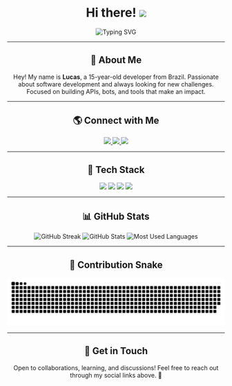 <h1 align="center">
  Hi there!  
  <img src="https://images-ext-2.discordapp.net/external/zXfi4pbNQnDyPEIwL0SI1SDa1en5JprLMu8g7snfcpk/https/cdn.discordapp.com/emojis/1070539611870347284.png" width="35px">
</h1>

<p align="center">
  <img src="https://readme-typing-svg.herokuapp.com?font=Fira+Code&weight=600&size=24&pause=1000&color=58A6FF&center=true&vCenter=true&width=550&lines=Welcome+to+my+GitHub!;Software+Developer+%7C+Tech+Enthusiast;Building+awesome+stuff+with+code" alt="Typing SVG" />
</p>

---

<h2 align="center">👤 About Me</h2>

<p align="center">
  Hey! My name is <strong>Lucas</strong>, a 15-year-old developer from Brazil.  
  Passionate about software development and always looking for new challenges.  
  Focused on building APIs, bots, and tools that make an impact.
</p>

---

<h2 align="center">🌎 Connect with Me</h2>

<p align="center">
  <a href="https://discord.com/users/1036018691562803260">
    <img src="https://img.shields.io/badge/-Discord-5865F2?style=for-the-badge&logo=discord&logoColor=white">
  </a>
  <a href="https://www.instagram.com/emptydev/">
    <img src="https://img.shields.io/badge/-Instagram-E4405F?style=for-the-badge&logo=instagram&logoColor=white">
  </a>
  <a href="https://github.com/emptydev1">
    <img src="https://img.shields.io/badge/-GitHub-181717?style=for-the-badge&logo=github&logoColor=white">
  </a>
</p>

---

<h2 align="center">🚀 Tech Stack</h2>

<p align="center">
  <img src="https://img.shields.io/badge/-Node.js-339933?style=for-the-badge&logo=node.js&logoColor=white">
  <img src="https://img.shields.io/badge/-Python-3776AB?style=for-the-badge&logo=python&logoColor=white">
  <img src="https://img.shields.io/badge/-Java-007396?style=for-the-badge&logo=java&logoColor=white">
  <img src="https://img.shields.io/badge/-C++-00599C?style=for-the-badge&logo=c%2B%2B&logoColor=white">
</p>

---

<h2 align="center">📊 GitHub Stats</h2>

<p align="center">
  <img src="https://github-readme-streak-stats.herokuapp.com/?user=emptydev1&theme=github-dark&hide_border=true" alt="GitHub Streak" />
  <img src="https://github-readme-stats.vercel.app/api?username=emptydev1&show_icons=true&count_private=true&include_all_commits=true&theme=github_dark&hide_border=true" alt="GitHub Stats" />
  <img src="https://github-readme-stats.vercel.app/api/top-langs/?username=emptydev1&layout=compact&show_icons=true&theme=github_dark&hide_border=true" alt="Most Used Languages" />
</p>

---

<h2 align="center">🐍 Contribution Snake</h2>

<p align="center">
  <img src="https://github.com/bimashazaman/Github-snake-SVG/blob/master/snake.svg" />
</p>

---

<h2 align="center">📩 Get in Touch</h2>

<p align="center">
  Open to collaborations, learning, and discussions!  
  Feel free to reach out through my social links above. 🚀
</p>